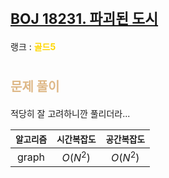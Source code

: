 # <span style="font-size:17pt; font-weight:bold">[BOJ 18231. 파괴된 도시](https://www.acmicpc.net/problem/18231)</span>
랭크 : <span style="color:gold">__골드5__</span>
<br>

# <span style="font-size:15pt;color:BurlyWood">문제 풀이</span>

적당히 잘 고려하니깐 풀리더라...
<br>

|`알고리즘`|`시간복잡도`|`공간복잡도`|
|:---:|:---:|:---:|
| graph | $O(N^2)$| $O(N^2)$ |

<br><br>
